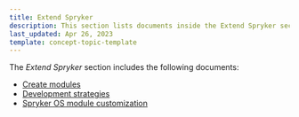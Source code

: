 ```yaml
---
title: Extend Spryker
description: This section lists documents inside the Extend Spryker section.
last_updated: Apr 26, 2023
template: concept-topic-template
---
```


The *Extend Spryker* section includes the following documents:
* [Create modules](/docs/scos/dev/back-end-development/extend-spryker/create-modules.html)
* [Development strategies](/docs/scos/dev/back-end-development/extend-spryker/development-strategies.html)
* [Spryker OS module customization](/docs/scos/dev/back-end-development/extend-spryker/spryker-os-module-customisation/spryker-os-module-customisation.html)